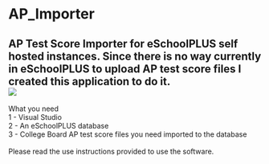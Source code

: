 # AP_Importer
AP Test Score Importer for eSchoolPLUS self hosted instances. Since there is no way currently in eSchoolPLUS to upload AP test score files I created this application to do it.   
<img src="https://www.jmgservices.org/importer1.png">
---
What you need<br />
1 - Visual Studio <br />
2 - An eSchoolPLUS database<br />
3 - College Board AP test score files you need imported to the database<br />
<br />
Please read the use instructions provided to use the software.

